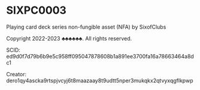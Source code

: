# SIXPC0003
Playing card deck series non-fungible asset (NFA) by SixofClubs

Copyright 2022-2023 ♣♣♣♣♣♣. All rights reserved.

SCID: ed9d0f7d79b6b9e5c958ff095047878608b1a891ee3700fa16a78663464a8dc1

Creator: dero1qy4ascka9rtspjvcyj6t8maazaay8t9udtt5nper3mukqkx2qtvyxqgflkpwp
